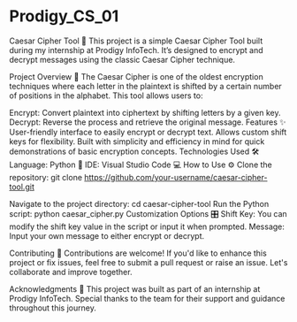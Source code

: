 # Prodigy_CS_01

Caesar Cipher Tool 🔐
This project is a simple Caesar Cipher Tool built during my internship at Prodigy InfoTech. It’s designed to encrypt and decrypt messages using the classic Caesar Cipher technique.

Project Overview 🚀
The Caesar Cipher is one of the oldest encryption techniques where each letter in the plaintext is shifted by a certain number of positions in the alphabet. This tool allows users to:

Encrypt: Convert plaintext into ciphertext by shifting letters by a given key.
Decrypt: Reverse the process and retrieve the original message.
Features ✨
User-friendly interface to easily encrypt or decrypt text.
Allows custom shift keys for flexibility.
Built with simplicity and efficiency in mind for quick demonstrations of basic encryption concepts.
Technologies Used 🛠️
Language: Python 🐍
IDE: Visual Studio Code 💻
How to Use ⚙️
Clone the repository:
git clone https://github.com/your-username/caesar-cipher-tool.git

Navigate to the project directory:
cd caesar-cipher-tool
Run the Python script:
python caesar_cipher.py
Customization Options 🎛️
Shift Key: You can modify the shift key value in the script or input it when prompted.
Message: Input your own message to either encrypt or decrypt.


Contributing 🤝
Contributions are welcome! If you'd like to enhance this project or fix issues, feel free to submit a pull request or raise an issue. Let's collaborate and improve together.

Acknowledgments 🙏
This project was built as part of an internship at Prodigy InfoTech. Special thanks to the team for their support and guidance throughout this journey.

